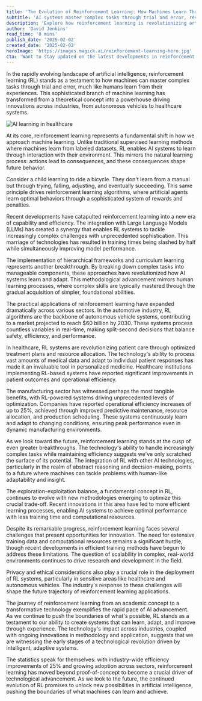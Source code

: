 ```yaml
---
title: 'The Evolution of Reinforcement Learning: How Machines Learn Through Experience'
subtitle: 'AI systems master complex tasks through trial and error, revolutionizing industries'
description: 'Explore how reinforcement learning is revolutionizing artificial intelligence, enabling machines to learn through experience like humans do. From autonomous vehicles to healthcare systems, discover how this technology is driving a 25% increase in operational efficiency across industries and shaping the future of AI.'
author: 'David Jenkins'
read_time: '8 mins'
publish_date: '2025-02-02'
created_date: '2025-02-02'
heroImage: 'https://images.magick.ai/reinforcement-learning-hero.jpg'
cta: 'Want to stay updated on the latest developments in reinforcement learning and AI? Follow us on LinkedIn for exclusive insights, industry updates, and thought leadership in the rapidly evolving world of artificial intelligence.'
---
```


In the rapidly evolving landscape of artificial intelligence, reinforcement learning (RL) stands as a testament to how machines can master complex tasks through trial and error, much like humans learn from their experiences. This sophisticated branch of machine learning has transformed from a theoretical concept into a powerhouse driving innovations across industries, from autonomous vehicles to healthcare systems.

![AI learning in healthcare](https://i.magick.ai/PIXE/1738498164112_magick_img.webp)

At its core, reinforcement learning represents a fundamental shift in how we approach machine learning. Unlike traditional supervised learning methods where machines learn from labeled datasets, RL enables AI systems to learn through interaction with their environment. This mirrors the natural learning process: actions lead to consequences, and these consequences shape future behavior.

Consider a child learning to ride a bicycle. They don't learn from a manual but through trying, falling, adjusting, and eventually succeeding. This same principle drives reinforcement learning algorithms, where artificial agents learn optimal behaviors through a sophisticated system of rewards and penalties.

Recent developments have catapulted reinforcement learning into a new era of capability and efficiency. The integration with Large Language Models (LLMs) has created a synergy that enables RL systems to tackle increasingly complex challenges with unprecedented sophistication. This marriage of technologies has resulted in training times being slashed by half while simultaneously improving model performance.

The implementation of hierarchical frameworks and curriculum learning represents another breakthrough. By breaking down complex tasks into manageable components, these approaches have revolutionized how AI systems learn and adapt. This methodological advancement mirrors human learning processes, where complex skills are typically mastered through the gradual acquisition of simpler, foundational abilities.

The practical applications of reinforcement learning have expanded dramatically across various sectors. In the automotive industry, RL algorithms are the backbone of autonomous vehicle systems, contributing to a market projected to reach $60 billion by 2030. These systems process countless variables in real-time, making split-second decisions that balance safety, efficiency, and performance.

In healthcare, RL systems are revolutionizing patient care through optimized treatment plans and resource allocation. The technology's ability to process vast amounts of medical data and adapt to individual patient responses has made it an invaluable tool in personalized medicine. Healthcare institutions implementing RL-based systems have reported significant improvements in patient outcomes and operational efficiency.

The manufacturing sector has witnessed perhaps the most tangible benefits, with RL-powered systems driving unprecedented levels of optimization. Companies have reported operational efficiency increases of up to 25%, achieved through improved predictive maintenance, resource allocation, and production scheduling. These systems continuously learn and adapt to changing conditions, ensuring peak performance even in dynamic manufacturing environments.

As we look toward the future, reinforcement learning stands at the cusp of even greater breakthroughs. The technology's ability to handle increasingly complex tasks while maintaining efficiency suggests we've only scratched the surface of its potential. The integration of RL with other AI technologies, particularly in the realm of abstract reasoning and decision-making, points to a future where machines can tackle problems with human-like adaptability and insight.

The exploration-exploitation balance, a fundamental concept in RL, continues to evolve with new methodologies emerging to optimize this crucial trade-off. Recent innovations in this area have led to more efficient learning processes, enabling AI systems to achieve optimal performance with less training time and computational resources.

Despite its remarkable progress, reinforcement learning faces several challenges that present opportunities for innovation. The need for extensive training data and computational resources remains a significant hurdle, though recent developments in efficient training methods have begun to address these limitations. The question of scalability in complex, real-world environments continues to drive research and development in the field.

Privacy and ethical considerations also play a crucial role in the deployment of RL systems, particularly in sensitive areas like healthcare and autonomous vehicles. The industry's response to these challenges will shape the future trajectory of reinforcement learning applications.

The journey of reinforcement learning from an academic concept to a transformative technology exemplifies the rapid pace of AI advancement. As we continue to push the boundaries of what's possible, RL stands as a testament to our ability to create systems that can learn, adapt, and improve through experience. The technology's impact across industries, coupled with ongoing innovations in methodology and application, suggests that we are witnessing the early stages of a technological revolution driven by intelligent, adaptive systems.

The statistics speak for themselves: with industry-wide efficiency improvements of 25% and growing adoption across sectors, reinforcement learning has moved beyond proof-of-concept to become a crucial driver of technological advancement. As we look to the future, the continued evolution of RL promises to unlock new possibilities in artificial intelligence, pushing the boundaries of what machines can learn and achieve.